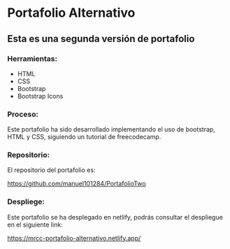 # Portafolio Alternativo

## Esta es una segunda versión de portafolio

### Herramientas:
- HTML
- CSS
- Bootstrap
- Bootstrap Icons

### Proceso:
Este portafolio ha sido desarrollado implementando el uso de bootstrap, HTML y CSS, siguiendo un tutorial de freecodecamp.

### Repositorio:
El repositorio del portafolio es:

https://github.com/manuel101284/PortafolioTwo


### Despliege:
Este portafolio se ha desplegado en netlify, podrás consultar el despliegue en el siguiente link:

https://mrcc-portafolio-alternativo.netlify.app/
